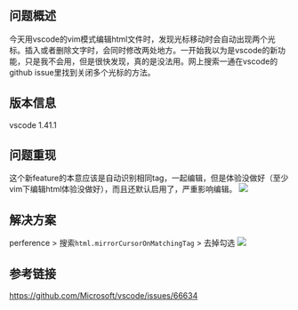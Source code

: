 [//title]:(解决vscode出现两个光标的问题)
[//englishTitle]:(vscode-two-cursors-in-vim-mode)
[//category]:(vscode,vim,problem-solved)
[//tags]:(vscode)
[//createTime]:(2020-01-20)
[//lastUpdateTime]:(2020-01-20)
## 问题概述
今天用vscode的vim模式编辑html文件时，发现光标移动时会自动出现两个光标。插入或者删除文字时，会同时修改两处地方。一开始我以为是vscode的新功能，只是我不会用，但是很快发现，真的是没法用。网上搜索一通在vscode的github issue里找到关闭多个光标的方法。

## 版本信息
vscode 1.41.1

## 问题重现
这个新feature的本意应该是自动识别相同tag，一起编辑，但是体验没做好（至少vim下编辑html体验没做好），而且还默认启用了，严重影响编辑。
![](https://cdn.liushiming.cn/img/vscode-multi-cursor-problem.gif)

## 解决方案
perference > 搜索`html.mirrorCursorOnMatchingTag` > 去掉勾选
![](https://cdn.liushiming.cn/img/disable-vscode-mirror-cursor.jpg)


## 参考链接
https://github.com/Microsoft/vscode/issues/66634
